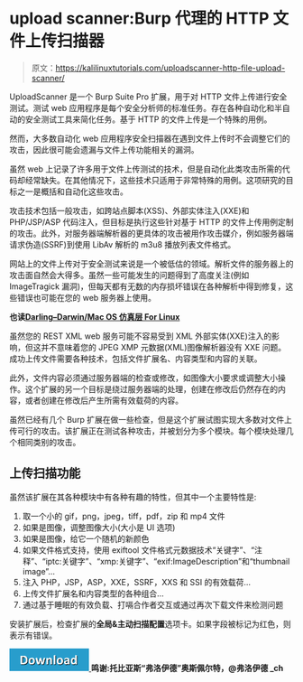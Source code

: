 # upload scanner:Burp 代理的 HTTP 文件上传扫描器

> 原文：<https://kalilinuxtutorials.com/uploadscanner-http-file-upload-scanner/>

UploadScanner 是一个 Burp Suite Pro 扩展，用于对 HTTP 文件上传进行安全测试。测试 web 应用程序是每个安全分析师的标准任务。存在各种自动化和半自动的安全测试工具来简化任务。基于 HTTP 的文件上传是一个特殊的用例。

然而，大多数自动化 web 应用程序安全扫描器在遇到文件上传时不会调整它们的攻击，因此很可能会遗漏与文件上传功能相关的漏洞。

虽然 web 上记录了许多用于文件上传测试的技术，但是自动化此类攻击所需的代码却经常缺失。在其他情况下，这些技术只适用于非常特殊的用例。这项研究的目标之一是概括和自动化这些攻击。

攻击技术包括一般攻击，如跨站点脚本(XSS)、外部实体注入(XXE)和 PHP/JSP/ASP 代码注入，但目标是执行这些针对基于 HTTP 的文件上传用例定制的攻击。此外，对服务器端解析器的更具体的攻击被用作攻击媒介，例如服务器端请求伪造(SSRF)到使用 LibAv 解析的 m3u8 播放列表文件格式。

网站上的文件上传对于安全测试来说是一个被低估的领域。解析文件的服务器上的攻击面自然会大得多。虽然一些可能发生的问题得到了高度关注(例如 ImageTragick 漏洞)，但每天都有无数的内存损坏错误在各种解析中得到修复，这些错误也可能在您的 web 服务器上使用。

**也读[Darling–Darwin/Mac OS 仿真层 For Linux](https://kalilinuxtutorials.com/darling-mac-os-linux/)**

虽然您的 REST XML web 服务可能不容易受到 XML 外部实体(XXE)注入的影响，但这并不意味着您的 JPEG XMP 元数据(XML)图像解析器没有 XXE 问题。成功上传文件需要各种技术，包括文件扩展名、内容类型和内容的关联。

此外，文件内容必须通过服务器端的检查或修改，如图像大小要求或调整大小操作。这个扩展的另一个目标是绕过服务器端的处理，创建在修改后仍然存在的内容，或者创建在修改后产生所需有效载荷的内容。

虽然已经有几个 Burp 扩展在做一些检查，但是这个扩展试图实现大多数对文件上传可行的攻击。该扩展正在测试各种攻击，并被划分为多个模块。每个模块处理几个相同类别的攻击。

## **上传扫描功能**

虽然该扩展在其各种模块中有各种有趣的特性，但其中一个主要特性是:

1.  取一个小的 gif，png，jpeg，tiff，pdf，zip 和 mp4 文件
2.  如果是图像，调整图像大小(大小是 UI 选项)
3.  如果是图像，给它一个随机的新颜色
4.  如果文件格式支持，使用 exiftool 文件格式元数据技术“关键字”、“注释”、“iptc:关键字”、“xmp:关键字”、“exif:ImageDescription”和“thumbnail image”…
5.  注入 PHP，JSP，ASP，XXE，SSRF，XXS 和 SSI 的有效载荷…
6.  上传文件扩展名和内容类型的各种组合…
7.  通过基于睡眠的有效负载、打嗝合作者交互或通过再次下载文件来检测问题

安装扩展后，检查扩展的**全局&主动扫描配置**选项卡。如果字段被标记为红色，则表示有错误。

[![](img/d861a9096555aeb1980fc054015933d7.png) ](https://github.com/PortSwigger/upload-scanner) **鸣谢:托比亚斯“弗洛伊德”奥斯佩尔特，@弗洛伊德 _ch**